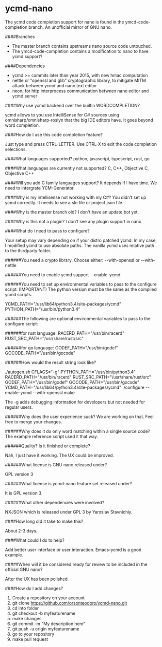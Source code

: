 # ycmd-nano
The ycmd code completion support for nano is found in the ymcd-code-completion branch.  An unofficial mirror of GNU nano.

####Branches

* The master branch contains upstreams nano source code untouched.
* The ymcd-code-completion contains a modification to nano to have ycmd support?

####Dependencies
* ycmd >= commits later than year 2015, with new hmac computation
* nettle or "openssl and glib" cryptographic library, to mitigate MITM attack between ycmd and nano text editor
* neon, for http interprocess communication between nano editor and ycmd server

####Why use ycmd backend over the builtin WORDCOMPLETION?

ycmd allows to you use IntelliSense for C# sources using omnisharp/omnisharp-roslyn that the big IDE editors have.  It goes beyond word completion.

####How do I use this code completion feature?

Just type and press CTRL-LETTER.  Use CTRL-X to exit the code completion selections.

####What languages supported?
python, javascript, typescript, rust, go

####What languages are currently not supported?
C, C++, Objective C, Objective C++

####Will you add C family languages support?
It depends if I have time.  We need to intergrate YCM-Generator.

####Why is my intellisense not working with my C#?
You didn't set up ycmd correctly.  It needs to see a sln file or project.json file.

####Why is the master branch old?
I don't have an update bot yet.

####Why is this not a plugin?
I don't see any plugin support in nano.

####What do i need to pass to configure?

Your setup may vary depending on if your distro patched ycmd.  In my case, I modified ycmd to use absolute paths.  The vanilla ycmd uses relative path to the thirdparty folder.

######You need a crypto library.  Choose either:
--with-openssl
or
--with-nettle

######You need to enable ycmd support
--enable-ycmd

######You need to set up environmental variables to pass to the configure script:
(IMPORTANT) The python version must be the same as the compiled ycmd scripts.

YCMD_PATH="/usr/lib64/python3.4/site-packages/ycmd"
PYTHON_PATH="/usr/bin/python3.4" 

######The following are optional environmental variables to pass to the configure script:

######for rust language:
RACERD_PATH="/usr/bin/racerd" 
RUST_SRC_PATH="/usr/share/rust/src" 

######for go language:
GODEF_PATH="/usr/bin/godef" 
GOCODE_PATH="/usr/bin/gocode" 

######How would the result string look like?

./autogen.sh
CFLAGS="-g" PYTHON_PATH="/usr/bin/python3.4" RACERD_PATH="/usr/bin/racerd" RUST_SRC_PATH="/usr/share/rust/src" GODEF_PATH="/usr/bin/godef" GOCODE_PATH="/usr/bin/gocode" YCMD_PATH="/usr/lib64/python3.4/site-packages/ycmd" ./configure --enable-ycmd --with-openssl
make

The -g adds debugging information for developers but not needed for regular users. 

######Why does the user experience suck?
We are working on that.  Feel free to merge your changes.

######Why does it do only word matching within a single source code?
The example reference script used it that way.

######Quality?  Is it finished or complete?

Nah, I just have it working.  The UX could be improved.

######What license is GNU nano released under?

GPL version 3

######What license is ycmd-nano feature set released under?

It is GPL version 3.

######What other dependencies were involved?

NXJSON which is released under GPL 3 by Yaroslav Stavnichiy.

####How long did it take to make this?

About 2-3 days.

####What could I do to help?

Add better user interface or user interaction.  Emacs-ycmd is a good example.

#####When will it be considered ready for review to be included in the official GNU nano?

After the UX has been polished.

####How do I add changes?
1. Create a repository on your account
2. git clone https://github.com/orsonteodoro/ycmd-nano.git
3. cd into folder
4. git checkout -b myfeaturename
5. make changes
6. git commit -m "My description here"
7. git push -u origin myfeaturename
8. go to your repository
9. make pull request
